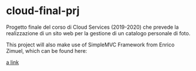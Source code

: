 # cloud-final-prj
Progetto finale del corso di Cloud Services (2019-2020) che prevede la realizzazione di un sito web per la gestione di un catalogo personale di foto.

This project will also make use of SimpleMVC Framework from Enrico Zimuel, which can be found here:

[a link](https://github.com/ezimuel/SimpleMVC)
